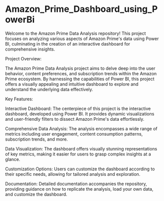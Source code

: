 # Amazon_Prime_Dashboard_using_PowerBi

Welcome to the Amazon Prime Data Analysis repository! This project focuses on analyzing various aspects of Amazon Prime's data using Power BI, culminating in the creation of an interactive dashboard for comprehensive insights.

Project Overview:

The Amazon Prime Data Analysis project aims to delve deep into the user behavior, content preferences, and subscription trends within the Amazon Prime ecosystem. By harnessing the capabilities of Power BI, this project offers a visually appealing and intuitive dashboard to explore and understand the underlying data effectively.

Key Features:

Interactive Dashboard: The centerpiece of this project is the interactive dashboard, developed using Power BI. It provides dynamic visualizations and user-friendly filters to dissect Amazon Prime's data effortlessly.

Comprehensive Data Analysis: The analysis encompasses a wide range of metrics including user engagement, content consumption patterns, subscription trends, and more.

Data Visualization: The dashboard offers visually stunning representations of key metrics, making it easier for users to grasp complex insights at a glance.

Customization Options: Users can customize the dashboard according to their specific needs, allowing for tailored analysis and exploration.

Documentation: Detailed documentation accompanies the repository, providing guidance on how to replicate the analysis, load your own data, and customize the dashboard.
